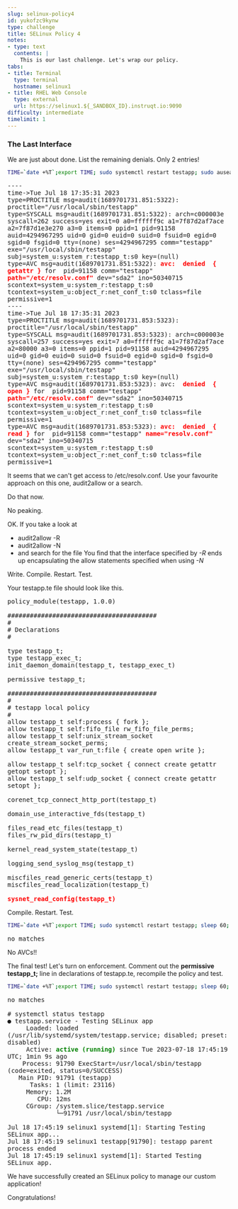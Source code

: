 ```yaml
---
slug: selinux-policy4
id: yukofzc9kynw
type: challenge
title: SELinux Policy 4
notes:
- type: text
  contents: |
    This is our last challenge. Let's wrap our policy.
tabs:
- title: Terminal
  type: terminal
  hostname: selinux1
- title: RHEL Web Console
  type: external
  url: https://selinux1.${_SANDBOX_ID}.instruqt.io:9090
difficulty: intermediate
timelimit: 1
---
```

### The Last Interface

We are just about done. List the remaining denials. Only 2 entries!

```bash
TIME=`date +%T`;export TIME; sudo systemctl restart testapp; sudo ausearch -m AVC -ts $TIME
```

<pre class="file" style="white-space: pre-wrap; font-family:monospace;">----
time->Tue Jul 18 17:35:31 2023
type=PROCTITLE msg=audit(1689701731.851:5322): proctitle="/usr/local/sbin/testapp"
type=SYSCALL msg=audit(1689701731.851:5322): arch=c000003e syscall=262 success=yes exit=0 a0=ffffff9c a1=7f87d2af7ace a2=7f87d1e3e270 a3=0 items=0 ppid=1 pid=91158 auid=4294967295 uid=0 gid=0 euid=0 suid=0 fsuid=0 egid=0 sgid=0 fsgid=0 tty=(none) ses=4294967295 comm="testapp" exe="/usr/local/sbin/testapp" subj=system_u:system_r:testapp_t:s0 key=(null)
type=AVC msg=audit(1689701731.851:5322): <strong style="color: red">avc:  denied  { getattr }</strong> for  pid=91158 comm="testapp" <strong style="color: red">path="/etc/resolv.conf"</strong> dev="sda2" ino=50340715 scontext=system_u:system_r:testapp_t:s0 tcontext=system_u:object_r:net_conf_t:s0 tclass=file permissive=1
----
time->Tue Jul 18 17:35:31 2023
type=PROCTITLE msg=audit(1689701731.853:5323): proctitle="/usr/local/sbin/testapp"
type=SYSCALL msg=audit(1689701731.853:5323): arch=c000003e syscall=257 success=yes exit=7 a0=ffffff9c a1=7f87d2af7ace a2=80000 a3=0 items=0 ppid=1 pid=91158 auid=4294967295 uid=0 gid=0 euid=0 suid=0 fsuid=0 egid=0 sgid=0 fsgid=0 tty=(none) ses=4294967295 comm="testapp" exe="/usr/local/sbin/testapp" subj=system_u:system_r:testapp_t:s0 key=(null)
type=AVC msg=audit(1689701731.853:5323): avc:  <strong style="color: red">denied  { open }</strong> for  pid=91158 comm="testapp" <strong style="color: red">path="/etc/resolv.conf"</strong> dev="sda2" ino=50340715 scontext=system_u:system_r:testapp_t:s0 tcontext=system_u:object_r:net_conf_t:s0 tclass=file permissive=1
type=AVC msg=audit(1689701731.853:5323): <strong style="color: red">avc:  denied  { read }</strong> for  pid=91158 comm="testapp" <strong style="color: red">name="resolv.conf"</strong> dev="sda2" ino=50340715 scontext=system_u:system_r:testapp_t:s0 tcontext=system_u:object_r:net_conf_t:s0 tclass=file permissive=1</pre>

It seems that we can't get access to /etc/resolv.conf. Use your favourite approach on this one, audit2allow or a search.

Do that now.

No peaking.

OK. If you take a look at
- audit2allow -R
- audit2allow -N
- and search for the file
You find that the interface specified by *-R* ends up encapsulating the allow statements specified when using *-N*

Write. Compile. Restart. Test.

Your testapp.te file should look like this.
<pre class="file" style="white-space: pre-wrap; font-family:monospace;">policy_module(testapp, 1.0.0)

########################################
#
# Declarations
#

type testapp_t;
type testapp_exec_t;
init_daemon_domain(testapp_t, testapp_exec_t)

permissive testapp_t;

########################################
#
# testapp local policy
#
allow testapp_t self:process { fork };
allow testapp_t self:fifo_file rw_fifo_file_perms;
allow testapp_t self:unix_stream_socket create_stream_socket_perms;
allow testapp_t var_run_t:file { create open write };

allow testapp_t self:tcp_socket { connect create getattr getopt setopt };
allow testapp_t self:udp_socket { connect create getattr setopt };

corenet_tcp_connect_http_port(testapp_t)

domain_use_interactive_fds(testapp_t)

files_read_etc_files(testapp_t)
files_rw_pid_dirs(testapp_t)

kernel_read_system_state(testapp_t)

logging_send_syslog_msg(testapp_t)

miscfiles_read_generic_certs(testapp_t)
miscfiles_read_localization(testapp_t)

<strong style="color: red">sysnet_read_config(testapp_t)</strong></pre>

Compile. Restart. Test.

```bash
TIME=`date +%T`;export TIME; sudo systemctl restart testapp; sleep 60; sudo ausearch -m AVC -ts $TIME
```
<pre class="file" style="white-space: pre-wrap; font-family:monospace;">no matches</pre>

No AVCs!!

The final test! Let's turn on enforcement. Comment out the **permissive testapp_t;** line in declarations of testapp.te, recompile the policy and test.

```bash
TIME=`date +%T`;export TIME; sudo systemctl restart testapp; sleep 60; sudo ausearch -m AVC -ts $TIME
```

<pre class="file" style="white-space: pre-wrap; font-family:monospace;">
no matches

# systemctl status testapp
● testapp.service - Testing SELinux app
     Loaded: loaded (/usr/lib/systemd/system/testapp.service; disabled; preset: disabled)
     Active: <strong style="color: green">active (running)</strong> since Tue 2023-07-18 17:45:19 UTC; 1min 9s ago
    Process: 91790 ExecStart=/usr/local/sbin/testapp (code=exited, status=0/SUCCESS)
   Main PID: 91791 (testapp)
      Tasks: 1 (limit: 23116)
     Memory: 1.2M
        CPU: 12ms
     CGroup: /system.slice/testapp.service
             └─91791 /usr/local/sbin/testapp

Jul 18 17:45:19 selinux1 systemd[1]: Starting Testing SELinux app...
Jul 18 17:45:19 selinux1 testapp[91790]: testapp parent process ended
Jul 18 17:45:19 selinux1 systemd[1]: Started Testing SELinux app.</pre>

We have successfully created an SELinux policy to manage our custom application!

Congratulations!
